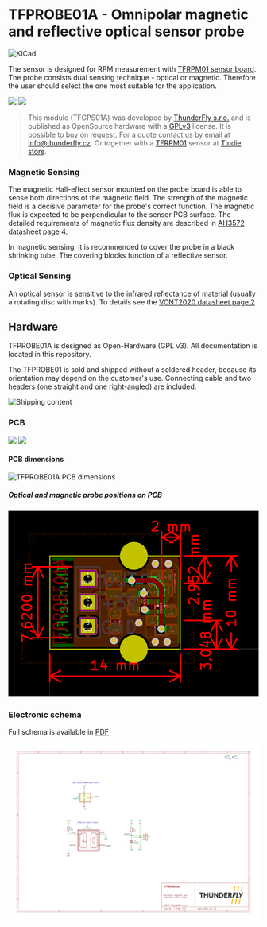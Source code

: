 # TFPROBE01A - Omnipolar magnetic and reflective optical sensor probe

![KiCad](https://github.com/ThunderFly-aerospace/TFPROBE01/workflows/KiCad/badge.svg)

The sensor is designed for RPM measurement with [TFRPM01 sensor board](https://github.com/ThunderFly-aerospace/TFRPM01). The probe consists dual sensing technique - optical or magnetic. Therefore the user should select the one most suitable for the application.

<p float="center">
<img src="/doc/img/TFPROBE01A_connector.jpg" width="48%" />
<img src="/doc/img/TFPROBE01A_sensors.jpg" width="48%" />
</p>

> This module (TFGPS01A) was developed by [ThunderFly s.r.o.](https://www.thunderfly.cz) and is published as OpenSource hardware with a [GPLv3](LICENSE) license. It is possible to buy on request. For a quote contact us by email at info@thunderfly.cz. Or together with a [TFRPM01](https://github.com/ThunderFly-aerospace/TFRPM01) sensor at [Tindie store](https://www.tindie.com/products/thunderfly/tfrpm01-drone-rpm-tachometer-sensor/).


### Magnetic Sensing

The magnetic Hall-effect sensor mounted on the probe board is able to sense both directions of the magnetic field. The strength of the magnetic field is a decisive parameter for the probe's correct function. The magnetic flux is expected to be perpendicular to the sensor PCB surface. The detailed requirements of magnetic flux density are described in [AH3572 datasheet page 4](/doc/datasheets/AH3572-1483253.pdf).

In magnetic sensing, it is recommended to cover the probe in a black shrinking tube.  The covering blocks function of a reflective sensor.

### Optical Sensing

An optical sensor is sensitive to the infrared reflectance of material (usually a rotating disc with marks).
To details see the [VCNT2020 datasheet page 2](/doc/datasheets/vcnt2020.pdf)

## Hardware
TFPROBE01A is designed as Open-Hardware (GPL v3). All documentation is located in this repository.

The TFPROBE01 is sold and shipped without a soldered header, because its orientation may depend on the customer's use. Connecting cable and two headers (one straight and one right-angled) are included.

![Shipping content](/doc/img/TFPROBE01A_shipping_content.jpg)

### PCB

<p float="center">
<img src="/doc/img/TFPROBE01A_top_big.png" width="48%" />
<img src="/doc/img/TFPROBE01A_bot_big.png" width="48%" />
</p>

#### PCB dimensions

![TFPROBE01A PCB dimensions](doc/img/TFPROBE01A_dimensions.png)


##### Optical and magnetic probe positions on PCB

![TFPROBE01A optical probe position](doc/img/TFPROBE01_sensors_positon.png)

### Electronic schema

Full schema is available in [PDF](/doc/gen/TFPROBE01A-schematic.pdf)

[![schema](/doc/gen/TFPROBE01A-schematic.svg)](/doc/gen/TFPROBE01A-schematic.pdf)
